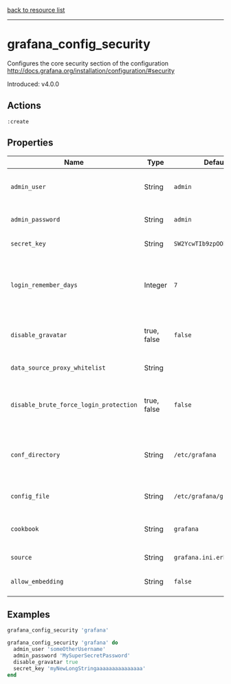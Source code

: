 [back to resource list](https://github.com/sous-chefs/grafana#resources)

---

# grafana_config_security

Configures the core security section of the configuration <http://docs.grafana.org/installation/configuration/#security>

Introduced: v4.0.0

## Actions

`:create`

## Properties

| Name                                    | Type        |  Default                    | Description                                             | Allowed Values
| --------------------------------------- | ----------- | --------------------------- | ------------------------------------------------------- | --------------- |
| `admin_user`                            | String      | `admin`                     | default admin user, created on startup                  |
| `admin_password`                        | String      | `admin`                     | default admin password                                  |
| `secret_key`                            | String      | `SW2YcwTIb9zpOOhoPsMm`      | used for signing.                                       |
| `login_remember_days`                   | Integer     | `7`                         | The number of days the keep me logged in / remember me cookie lasts.|
| `disable_gravatar`                      | true, false | `false`                     | disable gravatar profile images.                        | true, false
| `data_source_proxy_whitelist`           | String      |                             | data source proxy whitelist                      |ip_or_domain:port separated by spaces
| `disable_brute_force_login_protection`  | true, false | `false`                     | disable protection against brute force login attempts.  | true, false
| `conf_directory`                        | String      | `/etc/grafana`              | The directory where the Grafana configuration resides   | Valid directory
| `config_file`                           | String      | `/etc/grafana/grafana.ini`  | The Grafana configuration file                          | Valid file path
| `cookbook`                              | String      | `grafana`                   | Which cookbook to look in for the template              |
| `source`                                | String      | `grafana.ini.erb`           | Name of the template                                    |
| `allow_embedding`                       | String      | `false`                     | Turn on iframe access

## Examples

```ruby
grafana_config_security 'grafana'
```

```ruby
grafana_config_security 'grafana' do
  admin_user 'someOtherUsername'
  admin_password 'MySuperSecretPassword'
  disable_gravatar true
  secret_key 'myNewLongStringaaaaaaaaaaaaaaa'
end
```
